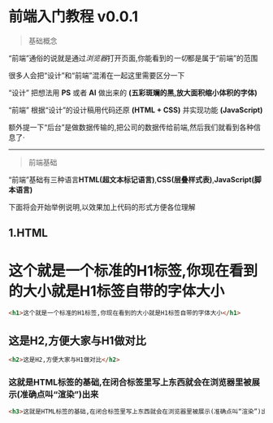 # 前端入门教程 v0.0.1

> 基础概念

“前端”通俗的说就是通过*浏览器*打开页面,你能看到的*一切*都是属于“前端”的范围

很多人会把“设计”和“前端”混淆在一起这里需要区分一下

“设计” 把想法用 **PS** 或者 **AI** 做出来的 **(五彩斑斓的黑,放大面积缩小体积的字体)**

“前端” 根据“设计”的设计稿用代码还原 **(HTML + CSS)** 并实现功能 **(JavaScript)** 

额外提一下“后台”是做数据传输的,把公司的数据传给前端,然后我们就看到各种信息了·

***

> 前端基础

“前端”基础有三种语言**HTML(超文本标记语言)**,**CSS(层叠样式表)**,**JavaScript(脚本语言)**

下面将会开始举例说明,以效果加上代码的形式方便各位理解

## 1.HTML

# 这个就是一个标准的H1标签,你现在看到的大小就是H1标签自带的字体大小

``` html
<h1>这个就是一个标准的H1标签,你现在看到的大小就是H1标签自带的字体大小</h1>
```

## 这是H2,方便大家与H1做对比

``` html
<h2>这是H2,方便大家与H1做对比</h2>
```

### 这就是HTML标签的基础,在闭合标签里写上东西就会在浏览器里被展示(准确点叫“渲染”)出来

``` html
<h3>这就是HTML标签的基础,在闭合标签里写上东西就会在浏览器里被展示(准确点叫“渲染”)出来</h3>
```

